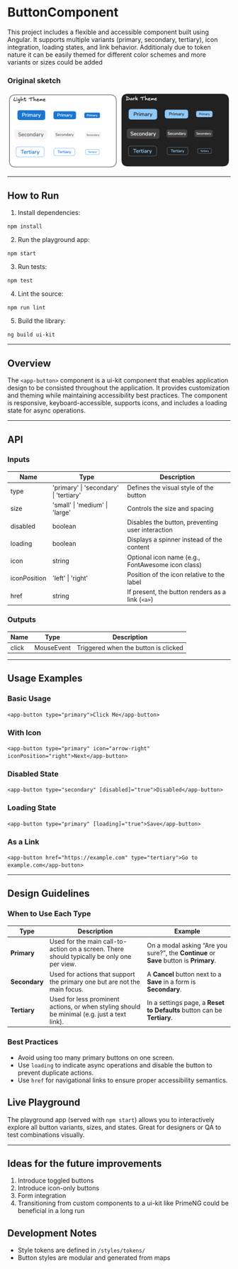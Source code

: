 # ButtonComponent

This project includes a flexible and accessible <app-button> component built using Angular. It supports multiple variants (primary, secondary, tertiary), icon integration, loading states, and link behavior. Additionaly due to token nature it can be easily themed for different color schemes and more variants or sizes could be added

### Original sketch

![Sketch](src/assets/sketch.png)

---

## How to Run

1. Install dependencies:

```
npm install
```

2. Run the playground app:

```
npm start
```

3. Run tests:

```
npm test
```

4. Lint the source:

```
npm run lint
```

5. Build the library:

```
ng build ui-kit
```

---

## Overview

The `<app-button>` component is a ui-kit component that enables application design to be consisted throughout the application. It provides customization and theming while maintaining accessibility best practices. The component is responsive, keyboard-accessible, supports icons, and includes a loading state for async operations.

---

## API

### Inputs

| Name         | Type                                   | Description                                       |
| ------------ | -------------------------------------- | ------------------------------------------------- |
| type         | 'primary' \| 'secondary' \| 'tertiary' | Defines the visual style of the button            |
| size         | 'small' \| 'medium' \| 'large'         | Controls the size and spacing                     |
| disabled     | boolean                                | Disables the button, preventing user interaction  |
| loading      | boolean                                | Displays a spinner instead of the content         |
| icon         | string                                 | Optional icon name (e.g., FontAwesome icon class) |
| iconPosition | 'left' \| 'right'                      | Position of the icon relative to the label        |
| href         | string                                 | If present, the button renders as a link (`<a>`)  |

### Outputs

| Name  | Type       | Description                          |
| ----- | ---------- | ------------------------------------ |
| click | MouseEvent | Triggered when the button is clicked |

---

## Usage Examples

### Basic Usage

`<app-button type="primary">Click Me</app-button>`

### With Icon

`<app-button type="primary" icon="arrow-right" iconPosition="right">Next</app-button>`

### Disabled State

`<app-button type="secondary" [disabled]="true">Disabled</app-button>`

### Loading State

`<app-button type="primary" [loading]="true">Save</app-button>`

### As a Link

`<app-button href="https://example.com" type="tertiary">Go to example.com</app-button>`

---

## Design Guidelines

### When to Use Each Type

| Type    | Description                                                                                   | Example                                                                                       |
|------------|-----------------------------------------------------------------------------------------------|-----------------------------------------------------------------------------------------------|
| **Primary**   | Used for the main call-to-action on a screen. There should typically be only one per view.   | On a modal asking “Are you sure?”, the **Continue** or **Save** button is **Primary**.       |
| **Secondary** | Used for actions that support the primary one but are not the main focus.                    | A **Cancel** button next to a **Save** in a form is **Secondary**.                            |
| **Tertiary**  | Used for less prominent actions, or when styling should be minimal (e.g. just a text link). | In a settings page, a **Reset to Defaults** button can be **Tertiary**.                      |

### Best Practices

- Avoid using too many primary buttons on one screen.
- Use `loading` to indicate async operations and disable the button to prevent duplicate actions.
- Use `href` for navigational links to ensure proper accessibility semantics.

## Live Playground

The playground app (served with `npm start`) allows you to interactively explore all button variants, sizes, and states. Great for designers or QA to test combinations visually.

---

## Ideas for the future improvements

1. Introduce toggled buttons
2. Introduce icon-only buttons
3. Form integration
4. Transitioning from custom components to a ui-kit like PrimeNG could be beneficial in a long run


## Development Notes

- Style tokens are defined in `/styles/tokens/`
- Button styles are modular and generated from maps
